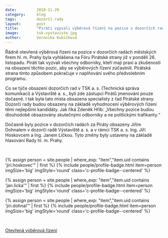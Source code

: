```yaml
---
date:         2018-11-29
category:     blog
tags:         dozorčí-rady
layout:       post
title:        "Piráti vypsali výběrová řízení na pozice v dozorčích radách městských firem hl. m. Prahy"
image: 	      tsk-vystaviste.jpg
author:       Veronika Kubičková
---
```


Řádně otevřená výběrová řízení na pozice v dozorčích radách městských firem hl. m.
Prahy byla vyhlášena na Fóru Pirátské strany již v pondělí 26. listopadu. Piráti tak vyzvali všechny
odborníky, kteří mají praxi a zkušenosti na obsazení těchto pozic, aby se výběrových řízení zúčastnili.
Pirátská strana tímto způsobem pokračuje v naplňování svého předvolebním programu.

Co se týče obsazení dozorčích rad v TSK a. s. (Technická správa komunikací) a Výstaviště a. s., byli zde
zástupci Pirátů jmenováni pouze dočasně. I tak byla tato místa obsazena specialisty z řad Pirátské
strany. Dozorčí rady budou obsazeny na základě vyhodnocení výběrových řízení těmi nejlepšími
kandidáty. Jak říká Zdeněk Hřib: „Všechny pozice budou dlouhodobě obsazovány skutečnými
odborníky a ne politickými trafikanty.“

Dočasně byly pozice v dozorčích radách za Piráty obsazeny Jiřím Dohnalem v dozorčí radě Výstaviště
a. s. a v rámci TSK a. s. Ing. Jiří Hoskovcem a Ing. Janem Ličkou. Tyto změny byly ustaveny na základě
hlasování Rady hl. m. Prahy.


<br>

{% assign person = site.people | where_exp: "item","item.uid contains 'jiri.hoskovec'" | first %}
{% include people/profile-badge.html item=person imgSize='big' imgStyle='round' class='c-profile-badge--centered' %}

{% assign person = site.people | where_exp: "item","item.uid contains 'jan.licka'" | first %}
{% include people/profile-badge.html item=person imgSize='big' imgStyle='round' class='c-profile-badge--centered' %}

{% assign person = site.people | where_exp: "item","item.uid contains 'jiri.dohnal'" | first %}
{% include people/profile-badge.html item=person imgSize='big' imgStyle='round' class='c-profile-badge--centered' %}

<br>

[Otevřená výběrová řízení](https://forum.pirati.cz/viewtopic.php?f=572&amp;t=44802)
